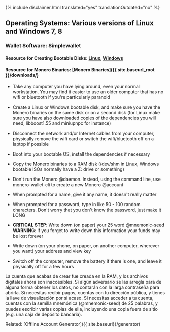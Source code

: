 {% include disclaimer.html translated="yes" translationOutdated="no" %}

## Operating Systems:  Various versions of Linux and Windows 7, 8

### Wallet Software:  Simplewallet

#### Resource for Creating Bootable Disks:  [Linux](http://www.pendrivelinux.com/),       [Windows](https://www.microsoft.com/en-us/download/windows-usb-dvd-download-tool)

#### Resource for Monero Binaries:  [Monero Binaries]({{ site.baseurl_root }}/downloads/)

- Take any computer you have lying around, even your normal workstation. You
  may find it easier to use an older computer that has no wifi or bluetooth
  if you're particularly paranoid

- Create a Linux or Windows bootable disk, and make sure you have the Monero
  binaries on the same disk or on a second disk (for Linux make sure you
  have also downloaded copies of the dependencies you will need,
  libboost1.55 and miniupnpc for instance)

- Disconnect the network and/or Internet cables from your computer,
  physically remove the wifi card or switch the wifi/bluetooth off on a
  laptop if possible

- Boot into your bootable OS, install the dependencies if necessary

- Copy the Monero binaries to a RAM disk (/dev/shm in Linux, Windows
  bootable ISOs normally have a Z: drive or something)

- Don't run the Monero @daemon. Instead, using the command line, use
  monero-wallet-cli to create a new Monero @account

- When prompted for a name, give it any name, it doesn't really matter

- When prompted for a password, type in like 50 - 100 random
  characters. Don't worry that you don't know the password, just make it
  LONG

- **CRITICAL STEP**: Write down (on paper) your 25 word @mnemonic-seed
**WARNING**:  If you forget to write down this information your funds may be lost forever

- Write down (on your phone, on paper, on another computer, wherever you
  want) your address and view key

- Switch off the computer, remove the battery if there is one, and leave it
  physically off for a few hours

La cuenta que acabas de crear fue creada en la RAM, y los archivos digitales
ahora son inaccesibles. Si algún adversario se las arregla para de alguna
forma obtener los datos, no contarán con la larga contraseña para
abrirla. Si necesitas recibir pagos, cuentas con tu dirección pública, y
tienes la llave de visualización por si acaso. Si necesitas acceder a tu
cuenta, cuentas con la semilla mnemónica (@mnemonic-seed) de 25 palabras, y
puedes escribir varias copias de ella, incluyendo una copia fuera de sitio
(e.g. una caja de depósito bancaria).

Related: [Offline Account Generator]({{ site.baseurl}}/generator)
